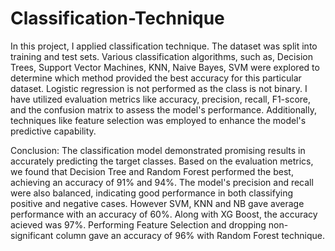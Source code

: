 # Classification-Technique
In this project, I applied classification technique.
The dataset was split into training and test sets. 
Various classification algorithms, such as, Decision Trees, Support Vector Machines, KNN, Naive Bayes, SVM were explored to determine which method provided the best accuracy for this particular dataset.
Logistic regression is not performed as the class is not binary.
I have utilized evaluation metrics like accuracy, precision, recall, F1-score, and the confusion matrix to assess the model's performance. Additionally, techniques like feature selection was employed to enhance the model's predictive capability.

Conclusion: The classification model demonstrated promising results in accurately predicting the target classes. Based on the evaluation metrics, we found that Decision Tree and Random Forest performed the best, achieving an accuracy of 91% and 94%. The model's precision and recall were also balanced, indicating good performance in both classifying positive and negative cases.
However SVM, KNN and NB gave average performance with an accuracy of 60%. Along with XG Boost, the accuracy acieved was 97%.
Performing Feature Selection and dropping non-significant column gave an accuracy of 96% with Random Forest technique.
